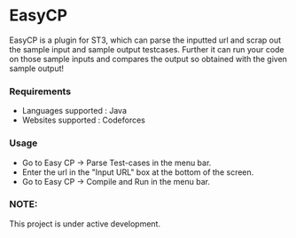# EasyCP
EasyCP is a plugin for ST3, which can parse the inputted url and scrap out the sample input and sample output testcases. Further it can run 
your code on those sample inputs and compares the output so obtained with the given sample output!  

### Requirements
- Languages supported : Java
- Websites supported : Codeforces

### Usage
- Go to Easy CP -> Parse Test-cases in the menu bar.
- Enter the url in the "Input URL" box at the bottom of the screen.
- Go to Easy CP -> Compile and Run in the menu bar.

### NOTE:
This project is under active development. 
